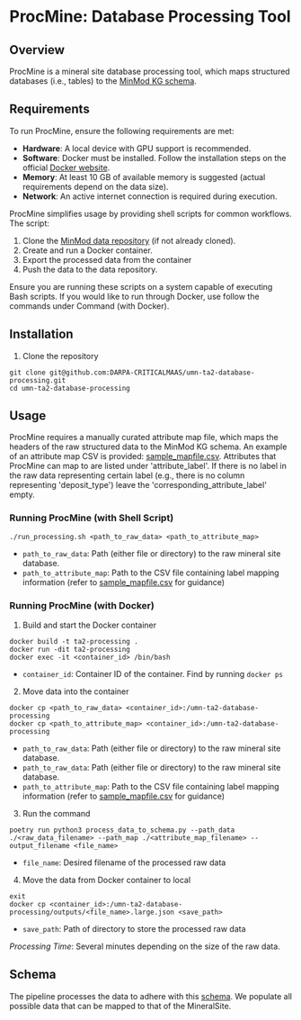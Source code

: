 # ProcMine: Database Processing Tool

## Overview
ProcMine is a mineral site database processing tool, which maps structured databases (i.e., tables) to the [MinMod KG schema](https://github.com/DARPA-CRITICALMAAS/ta2-minmod-kg/tree/main/schema).

## Requirements
To run ProcMine, ensure the following requirements are met:

- **Hardware**: A local device with GPU support is recommended.
- **Software**: Docker must be installed. Follow the installation steps on the official [Docker website](https://docs.docker.com/engine/install/).
- **Memory**: At least 10 GB of available memory is suggested (actual requirements depend on the data size).
- **Network**: An active internet connection is required during execution.

ProcMine simplifies usage by providing shell scripts for common workflows. The script:

1. Clone the [MinMod data repository](https://github.com/DARPA-CRITICALMAAS/ta2-minmod-data) (if not already cloned).
2. Create and run a Docker container.
3. Export the processed data from the container
4. Push the data to the data repository.

Ensure you are running these scripts on a system capable of executing Bash scripts. If you would like to run through Docker, use follow the commands under Command (with Docker).

## Installation
1. Clone the repository
```
git clone git@github.com:DARPA-CRITICALMAAS/umn-ta2-database-processing.git
cd umn-ta2-database-processing
```

## Usage
ProcMine requires a manually curated attribute map file, which maps the headers of the raw structured data to the MinMod KG schema. An example of an attribute map CSV is provided: [sample_mapfile.csv](https://github.com/DARPA-CRITICALMAAS/umn-ta2-database-processing/blob/main/sample_mapfile.csv). Attributes that ProcMine can map to are listed under 'attribute_label'. If there is no label in the raw data representing certain label (e.g., there is no column representing 'deposit_type') leave the 'corresponding_attribute_label' empty.

### Running ProcMine (with Shell Script)
```
./run_processing.sh <path_to_raw_data> <path_to_attribute_map>
```
- `path_to_raw_data`: Path (either file or directory) to the raw mineral site database.
- `path_to_attribute_map`: Path to the CSV file containing label mapping information (refer to [sample_mapfile.csv](https://github.com/DARPA-CRITICALMAAS/umn-ta2-database-processing/blob/main/sample_mapfile.csv) for guidance)

### Running ProcMine (with Docker)
1. Build and start the Docker container
```
docker build -t ta2-processing .
docker run -dit ta2-processing
docker exec -it <container_id> /bin/bash
```
- `container_id`: Container ID of the container. Find by running `docker ps`

2. Move data into the container
```
docker cp <path_to_raw_data> <container_id>:/umn-ta2-database-processing
docker cp <path_to_attribute_map> <container_id>:/umn-ta2-database-processing
```
- `path_to_raw_data`: Path (either file or directory) to the raw mineral site database.
- `path_to_raw_data`: Path (either file or directory) to the raw mineral site database.
- `path_to_attribute_map`: Path to the CSV file containing label mapping information (refer to [sample_mapfile.csv](https://github.com/DARPA-CRITICALMAAS/umn-ta2-database-processing/blob/main/sample_mapfile.csv) for guidance)

3. Run the command
```
poetry run python3 process_data_to_schema.py --path_data ./<raw_data_filename> --path_map ./<attribute_map_filename> --output_filename <file_name>
```
- `file_name`: Desired filename of the processed raw data

4. Move the data from Docker container to local
```
exit
docker cp <container_id>:/umn-ta2-database-processing/outputs/<file_name>.large.json <save_path>
```
- `save_path`: Path of directory to store the processed raw data

*Processing Time*: Several minutes depending on the size of the raw data.

## Schema
The pipeline processes the data to adhere with this [schema](https://github.com/DARPA-CRITICALMAAS/ta2-minmod-kg/blob/main/schema/README.md). We populate all possible data that can be mapped to that of the MineralSite.